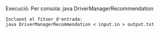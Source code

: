 Execució:
	Per consola:
	java DriverManagerRecommendation
	
	Incloent el fitxer d'entrada:
	java DriverManagerRecommendation < input.in > output.txt
	
